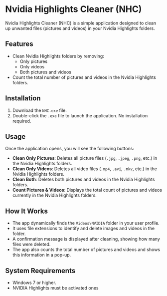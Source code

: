 # Nvidia Highlights Cleaner (NHC)

Nvidia Highlights Cleaner (NHC) is a simple application designed to clean up unwanted files (pictures and videos) in your Nvidia Highlights folders.

## Features

- Clean Nvidia Highlights folders by removing:
  - Only pictures
  - Only videos
  - Both pictures and videos
- Count the total number of pictures and videos in the Nvidia Highlights folders.

## Installation

1. Download the `NHC.exe` file.
2. Double-click the `.exe` file to launch the application. No installation required.

## Usage

Once the application opens, you will see the following buttons:

- **Clean Only Pictures**: Deletes all picture files (`.jpg`, `.jpeg`, `.png`, etc.) in the Nvidia Highlights folders.
- **Clean Only Videos**: Deletes all video files (`.mp4`, `.avi`, `.mkv`, etc.) in the Nvidia Highlights folders.
- **Clean Both**: Deletes both pictures and videos in the Nvidia Highlights folders.
- **Count Pictures & Videos**: Displays the total count of pictures and videos currently in the Nvidia Highlights folders.

## How It Works

- The app dynamically finds the `Videos\NVIDIA` folder in your user profile.
- It uses file extensions to identify and delete images and videos in the folder.
- A confirmation message is displayed after cleaning, showing how many files were deleted.
- The app also counts the total number of pictures and videos and shows this information in a pop-up.

## System Requirements

- Windows 7 or higher.
- NVIDIA Highlights must be activated ones
